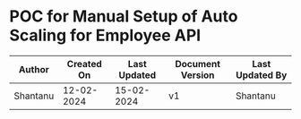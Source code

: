 # POC for Manual Setup of Auto Scaling for Employee API
| Author | Created On | Last Updated | Document Version | Last Updated By |
| ------ | ---------- | ------------ | ---------------- | --------------- |
| Shantanu | 12-02-2024 | 15-02-2024   |         v1     |     Shantanu    |
